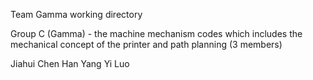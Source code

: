 Team Gamma working directory




Group C (Gamma) - the machine mechanism codes which includes the mechanical concept of the printer and path planning (3 members)

Jiahui Chen
Han Yang
Yi Luo
